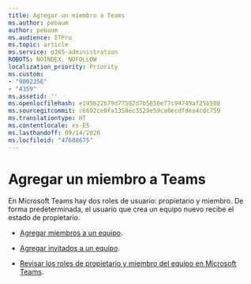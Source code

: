 ```yaml
---
title: Agregar un miembro a Teams
ms.author: pebaum
author: pebaum
ms.audience: ITPro
ms.topic: article
ms.service: o365-administration
ROBOTS: NOINDEX, NOFOLLOW
localization_priority: Priority
ms.custom:
- "9002256"
- "4359"
ms.assetid: ''
ms.openlocfilehash: e195622b79d77582d7b5856e77c94749af25b508
ms.sourcegitcommit: c6692ce0fa1358ec3529e59ca0ecdfdea4cdc759
ms.translationtype: HT
ms.contentlocale: es-ES
ms.lasthandoff: 09/14/2020
ms.locfileid: "47688675"
---
```

# <a name="add-a-member-to-teams"></a>Agregar un miembro a Teams

En Microsoft Teams hay dos roles de usuario: propietario y miembro. De forma predeterminada, el usuario que crea un equipo nuevo recibe el estado de propietario.

- [Agregar miembros a un equipo](https://support.office.com/article/add-members-to-a-team-in-teams-aff2249d-b456-4bc3-81e7-52327b6b38e9).

- [Agregar invitados a un equipo](https://support.office.com/article/Add-guests-to-a-team-in-Teams-fccb4fa6-f864-4508-bdde-256e7384a14f).

- [Revisar los roles de propietario y miembro del equipo en Microsoft Teams](https://docs.microsoft.com/microsoftteams/assign-roles-permissions).

